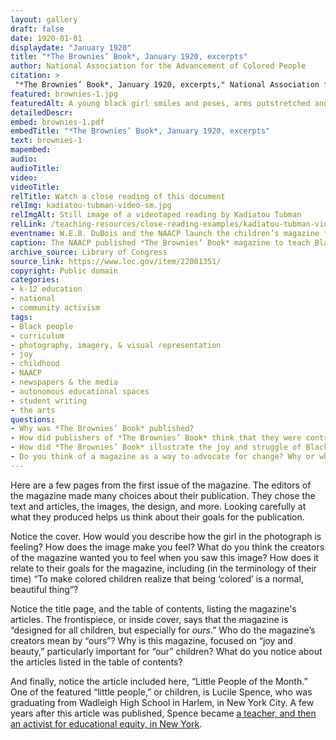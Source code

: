```yaml
--- 
layout: gallery
draft: false
date: 1920-01-01
displaydate: "January 1920"
title: "*The Brownies’ Book*, January 1920, excerpts"
author: National Association for the Advancement of Colored People
citation: >
 "*The Brownies’ Book*, January 1920, excerpts," National Association for the Advancement of Colored People, in New York City Civil Rights History Project, Accessed: [Month Day, Year], https://nyccivilrightshistory.org/gallery/brownies1.
featured: brownies-1.jpg
featuredAlt: A young black girl smiles and poses, arms outstretched and standing on ballet pointe shoes. She wears a white dress, crown, and cape tied at her wrists. 
detailedDescr: 
embed: brownies-1.pdf
embedTitle: "*The Brownies’ Book*, January 1920, excerpts"
text: brownies-1
mapembed: 
audio: 
audioTitle: 
video: 
videoTitle: 
relTitle: Watch a close reading of this document
relImg: kadiatou-tubman-video-sm.jpg
relImgAlt: Still image of a videotaped reading by Kadiatou Tubman
relLink: /teaching-resources/close-reading-examples/kadiatou-tubman-video/
eventname: W.E.B. DuBois and the NAACP launch the children’s magazine *The Brownies' Book*.
caption: The NAACP published *The Brownies’ Book* magazine to teach Black children the history, achievements, and beauty of Black people in the United States. These are pages from the first issue, published in January 1920. 
archive_source: Library of Congress
source_link: https://www.loc.gov/item/22001351/
copyright: Public domain
categories: 
- k-12 education
- national
- community activism
tags: 
- Black people
- curriculum
- photography, imagery, & visual representation
- joy
- childhood 
- NAACP
- newspapers & the media
- autonomous educational spaces
- student writing
- the arts
questions: 
- Why was *The Brownies’ Book* published? 
- How did publishers of *The Brownies’ Book* think that they were contributing to the education of Black children?
- How did *The Brownies’ Book* illustrate the joy and struggle of Black people simultaneously? What examples do you see from each of the pages here that relate to joy, and to struggle? 
- Do you think of a magazine as a way to advocate for change? Why or why not?
--- 
```

Here are a few pages from the first issue of the magazine. The editors of the magazine made many choices about their publication. They chose the text and articles, the images, the design, and more. Looking carefully at what they produced helps us think about their goals for the publication.

Notice the cover. How would you describe how the girl in the photograph is feeling? How does the image make you feel? What do you think the creators of the magazine wanted you to feel when you saw this image? How does it relate to their goals for the magazine, including (in the terminology of their time) “To make colored children realize that being ‘colored’ is a normal, beautiful thing”?

Notice the title page, and the table of contents, listing the magazine's articles. The frontispiece, or inside cover, says that the magazine is “designed for all children, but especially for *ours*.” Who do the magazine’s creators mean by “ours”? Why is this magazine, focused on “joy and beauty,” particularly important for “our” children? What do you notice about the articles listed in the table of contents?

And finally, notice the article included here, “Little People of the Month.” One of the featured “little people,” or children, is Lucile Spence, who was graduating from Wadleigh High School in Harlem, in New York City. A few years after this article was published, Spence became [a teacher, and then an activist for educational equity, in New York](/topics/black-latina-women/lucile-spence).

